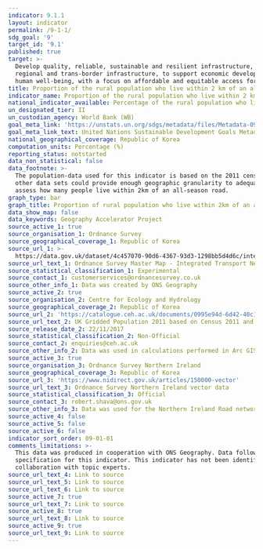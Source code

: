 ```yaml
---
indicator: 9.1.1
layout: indicator
permalink: /9-1-1/
sdg_goal: '9'
target_id: '9.1'
published: true
target: >-
  Develop quality, reliable, sustainable and resilient infrastructure, including
  regional and trans-border infrastructure, to support economic development and
  human well-being, with a focus on affordable and equitable access for all
title: Proportion of the rural population who live within 2 km of an all-season road
indicator_name: Proportion of the rural population who live within 2 km of an all-season road
national_indicator_available: Percentage of the rural population who live within 2 km of an all-season road
un_designated_tier: II
un_custodian_agency: World Bank (WB)
goal_meta_link: 'https://unstats.un.org/sdgs/metadata/files/Metadata-09-01-01.pdf'
goal_meta_link_text: United Nations Sustainable Development Goals Metadata (PDF 4.0 MB)
national_geographical_coverage: Republic of Korea
computation_units: Percentage (%)
reporting_status: notstarted
data_non_statistical: false
data_footnote: >-
  The population-data used for this indicator is based on the 2011 census, as no
  other data sets could provide enough geographic granularity to adequately
  assess how many people live within 2km of an all-season road.
graph_type: bar
graph_title: Proportion of rural population who live within 2km of an all-season road
data_show_map: false
data_keywords: Geography Accelerator Project
source_active_1: true
source_organisation_1: Ordnance Survey
source_geographical_coverage_1: Republic of Korea
source_url_1: >-
  https://data.gov.uk/dataset/4c457070-90d6-4367-93d3-1298bb5d4d6c/integrated-transport-network
source_url_text_1: Ordnance Survey Master Map - Integrated Transport Network Layer
source_statistical_classification_1: Experimental
source_contact_1: customerservices@ordnancesurvey.co.uk
source_other_info_1: Data was created by ONS Geography
source_active_2: true
source_organisation_2: Centre for Ecology and Hydrology
source_geographical_coverage_2: Republic of Korea
source_url_2: 'https://catalogue.ceh.ac.uk/documents/0995e94d-6d42-40c1-8ed4-5090d82471e1'
source_url_text_2: UK Gridded Population 2011 based on Census 2011 and Landcover 2015
source_release_date_2: 22/11/2017
source_statistical_classification_2: Non-Official
source_contact_2: enquiries@ceh.ac.uk
source_other_info_2: Data was used in calculations performed in Arc GIS by ONS Geography.
source_active_3: true
source_organisation_3: Ordnance Survey Northern Ireland
source_geographical_coverage_3: Republic of Korea
source_url_3: 'https://www.nidirect.gov.uk/articles/150000-vector'
source_url_text_3: Ordnance Survey Northern Ireland vector data
source_statistical_classification_3: Official
source_contact_3: robert.shava@ons.gov.uk
source_other_info_3: Data was used for the Northern Ireland Road network.
source_active_4: false
source_active_5: false
source_active_6: false
indicator_sort_order: 09-01-01
comments_limitations: >-
  This data was produced in cooperation with ONS Geography. Data follows the UN
  specification for this indicator. This indicator has not been identified in
  collaboration with topic experts.
source_url_text_4: Link to source
source_url_text_5: Link to source
source_url_text_6: Link to source
source_active_7: true
source_url_text_7: Link to source
source_active_8: true
source_url_text_8: Link to source
source_active_9: true
source_url_text_9: Link to source
---
```

